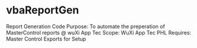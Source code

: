 # vbaReportGen
Report Generation Code
Purpose: To automate the preperation of MasterControl reports @ wuXi App Tec 
Scope: WuXi App Tec PHL 
Requires: Master Control Exports for Setup 
